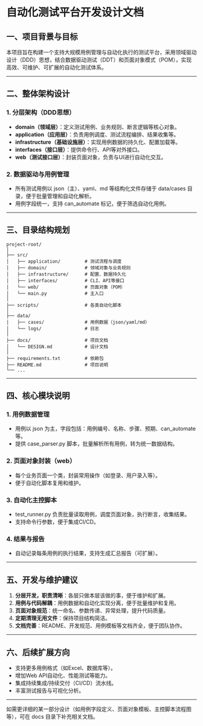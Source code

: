 # 自动化测试平台开发设计文档

## 一、项目背景与目标

本项目旨在构建一个支持大规模用例管理与自动化执行的测试平台，采用领域驱动设计（DDD）思想，结合数据驱动测试（DDT）和页面对象模式（POM），实现高效、可维护、可扩展的自动化测试体系。

---

## 二、整体架构设计

### 1. 分层架构（DDD思想）

- **domain（领域层）**：定义测试用例、业务规则、断言逻辑等核心对象。
- **application（应用层）**：负责用例调度、测试流程编排、结果收集等。
- **infrastructure（基础设施层）**：实现用例数据的持久化、配置加载等。
- **interfaces（接口层）**：提供命令行、API等对外接口。
- **web（测试接口层）**：封装页面对象，负责与UI进行自动化交互。

### 2. 数据驱动与用例管理

- 所有测试用例以 json（主）、yaml、md 等结构化文件存储于 data/cases 目录，便于批量管理和自动化解析。
- 用例字段统一，支持 can_automate 标记，便于筛选自动化用例。

---

## 三、目录结构规划

```
project-root/
│
├── src/
│   ├── application/         # 测试流程与调度
│   ├── domain/              # 领域对象与业务规则
│   ├── infrastructure/      # 配置、数据持久化
│   ├── interfaces/          # CLI、API等接口
│   └── web/                 # 页面对象（POM）
│   └── main.py              # 主入口
│
├── scripts/                 # 各类自动化脚本
│
├── data/
│   ├── cases/               # 用例数据（json/yaml/md）
│   └── logs/                # 日志
│
├── docs/                    # 项目文档
│   └── DESIGN.md            # 设计文档
│
├── requirements.txt         # 依赖包
├── README.md                # 项目说明
└── ...
```

---

## 四、核心模块说明

### 1. 用例数据管理

- 用例以 json 为主，字段包括：用例编号、名称、步骤、预期、can_automate 等。
- 提供 case_parser.py 脚本，批量解析所有用例，转为统一数据结构。

### 2. 页面对象封装（web）

- 每个业务页面一个类，封装常用操作（如登录、用户录入等）。
- 便于自动化脚本复用和维护。

### 3. 自动化主控脚本

- test_runner.py 负责批量读取用例，调度页面对象，执行断言，收集结果。
- 支持命令行参数，便于集成CI/CD。

### 4. 结果与报告

- 自动记录每条用例的执行结果，支持生成汇总报告（可扩展）。

---

## 五、开发与维护建议

1. **分层开发，职责清晰**：各层只做本层该做的事，便于维护和扩展。
2. **用例与代码解耦**：用例数据和自动化实现分离，便于批量维护和复用。
3. **页面对象规范**：统一命名、参数传递、异常处理，提升代码质量。
4. **定期清理无用文件**：保持项目结构简洁。
5. **文档完善**：README、开发规范、用例模板等文档齐全，便于团队协作。

---

## 六、后续扩展方向

- 支持更多用例格式（如Excel、数据库等）。
- 增加Web API自动化、性能测试等能力。
- 集成持续集成/持续交付（CI/CD）流水线。
- 丰富测试报告与可视化分析。

---

如需更详细的某一部分设计（如用例字段定义、页面对象模板、主控脚本流程图等），可在 docs 目录下补充相关文档。 